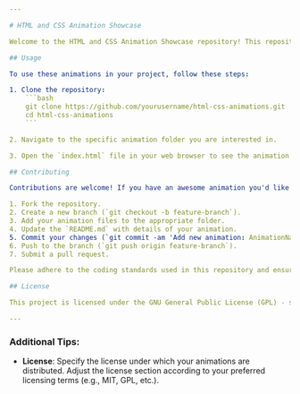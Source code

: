 ```yaml
---

# HTML and CSS Animation Showcase

Welcome to the HTML and CSS Animation Showcase repository! This repository contains various HTML and CSS animations licensed under the GNU General Public License (GPL).

## Usage

To use these animations in your project, follow these steps:

1. Clone the repository:
    ```bash
    git clone https://github.com/yourusername/html-css-animations.git
    cd html-css-animations
    ```

2. Navigate to the specific animation folder you are interested in.

3. Open the `index.html` file in your web browser to see the animation in action.

## Contributing

Contributions are welcome! If you have an awesome animation you'd like to add, follow these steps:

1. Fork the repository.
2. Create a new branch (`git checkout -b feature-branch`).
3. Add your animation files to the appropriate folder.
4. Update the `README.md` with details of your animation.
5. Commit your changes (`git commit -am 'Add new animation: AnimationName'`).
6. Push to the branch (`git push origin feature-branch`).
7. Submit a pull request.

Please adhere to the coding standards used in this repository and ensure your animation is well-documented.

## License

This project is licensed under the GNU General Public License (GPL) - see the [LICENSE](LICENSE) file for details.

---
```


### Additional Tips:
- **License**: Specify the license under which your animations are distributed. Adjust the license section according to your preferred licensing terms (e.g., MIT, GPL, etc.).
